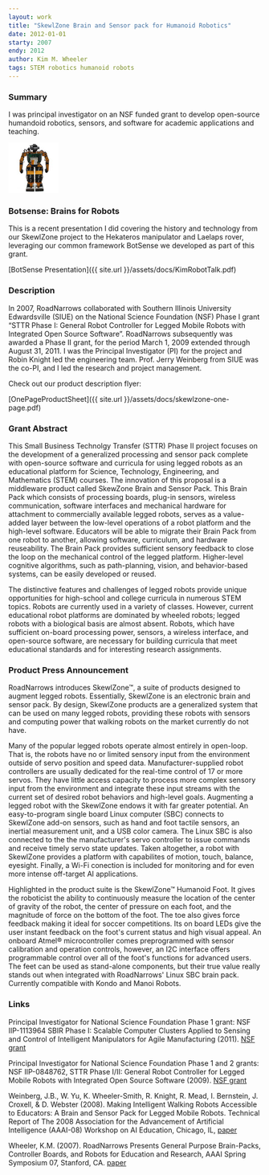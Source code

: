 ```yaml
---
layout: work
title: "SkewlZone Brain and Sensor pack for Humanoid Robotics"
date: 2012-01-01
starty: 2007
endy: 2012
author: Kim M. Wheeler
tags: STEM robotics humanoid robots
---
```


### Summary

I was principal investigator on an NSF funded grant to develop open-source humandoid robotics, sensors, and software for academic applications and teaching.

![RobotWithBrain](/assets/images/skewlzone-brainpack.jpg)

### Botsense: Brains for Robots

This is a recent presentation I did covering the history and technology from our SkewlZone project to the Hekateros manipulator and Laelaps rover, leveraging our common framework BotSense we developed as part of this grant. 

[BotSense Presentation]({{ site.url }}/assets/docs/KimRobotTalk.pdf)


### Description

In 2007, RoadNarrows collaborated with Southern Illinois University Edwardsville (SIUE) on the National Science Foundation (NSF) Phase I grant “STTR Phase I: General Robot Controller for Legged Mobile Robots with Integrated Open Source Software”. RoadNarrows subsequently was awarded a Phase II grant, for the period March 1, 2009 extended through August 31, 2011. I was the Principal Investigator (PI) for the project and Robin Knight led the engineering team. Prof. Jerry Weinberg from SIUE was the co-PI, and I led the research and project management.

Check out our product description flyer: 

[OnePageProductSheet]({{ site.url }}/assets/docs/skewlzone-one-page.pdf)

### Grant Abstract

This Small Business Technolgy Transfer (STTR) Phase II project focuses on the development of a generalized processing and sensor pack complete with open-source software and curricula for using legged robots as an educational platform for Science, Technology, Engineering, and Mathematics (STEM) courses. The innovation of this proposal is a middleware product called SkewZone Brain and Sensor Pack. This Brain Pack which consists of processing boards, plug-in sensors, wireless communication, software interfaces and mechanical hardware for attachment to commercially available legged robots, serves as a value-added layer between the low-level operations of a robot platform and the high-level software. Educators will be able to migrate their Brain Pack from one robot to another, allowing software, curriculum, and hardware reuseability. The Brain Pack provides sufficient sensory feedback to close the loop on the mechanical control of the legged platform. Higher-level cognitive algorithms, such as path-planning, vision, and behavior-based systems, can be easily developed or reused.


The distinctive features and challenges of legged robots provide unique opportunities for high-school and college curricula in numerous STEM topics. Robots are currently used in a variety of classes. However, current educational robot platforms are dominated by wheeled robots; legged robots with a biological basis are almost absent. Robots, which have sufficient on-board processing power, sensors, a wireless interface, and open-source software, are necessary for building curricula that meet educational standards and for interesting research assignments.

### Product Press Announcement

RoadNarrows introduces SkewlZone™, a suite of products designed to augment legged robots. Essentially, SkewlZone is an electronic brain and sensor pack. By design, SkewlZone products are a generalized system that can be used on many legged robots, providing these robots with sensors and computing power that walking robots on the market currently do not have.


Many of the popular legged robots operate almost entirely in open-loop. That is, the robots have no or limited sensory input from the environment outside of servo position and speed data. Manufacturer-supplied robot controllers are usually dedicated for the real-time control of 17 or more servos. They have little access capacity to process more complex sensory input from the environment and integrate these input streams with the current set of desired robot behaviors and high-level goals. Augmenting a legged robot with the SkewlZone endows it with far greater potential. An easy-to-program single board Linux computer (SBC) connects to SkewlZone add-on sensors, such as hand and foot tactile sensors, an inertial measurement unit, and a USB color camera. The Linux SBC is also connected to the the manufacturer's servo controller to issue commands and receive timely servo state updates. Taken altogether, a robot with SkewlZone provides a platform with capabilites of motion, touch, balance, eyesight. Finally, a Wi-Fi conection is included for monitoring and for even more intense off-target AI applications.


Highlighted in the product suite is the SkewlZone™ Humanoid Foot. It gives the roboticist the ability to continuously measure the location of the center of gravity of
the robot, the center of pressure on each foot, and the magnitude of force on the bottom of the foot. The toe also gives force feedback making it ideal for soccer competitions. Its
on board LEDs give the user instant feedback on the foot's current status and high visual appeal. An onboard Atmel® microcontroller comes preprogrammed with sensor calibration and operation controls, however, an I2C interface offers programmable control over all of the foot's functions for advanced users. The feet can be used as stand-alone components, but their true value really stands out when integrated with RoadNarrows' Linux SBC brain pack. Currently compatible with Kondo and Manoi Robots.

### Links

Principal Investigator for National Science Foundation Phase 1 grant: NSF IIP-1113964 SBIR Phase I: Scalable Computer Clusters Applied to Sensing and Control of Intelligent Manipulators for Agile Manufacturing (2011). [NSF grant](https://www.nsf.gov/awardsearch/showAward?AWD_ID=1113964)


Principal Investigator for National Science Foundation Phase 1 and 2 grants: NSF IIP-0848762, STTR Phase I/II: General Robot Controller for Legged Mobile Robots with Integrated Open Source Software (2009). [NSF grant](https://www.nsf.gov/awardsearch/showAward?AWD_ID=0848762)


Weinberg, J.B., W. Yu, K. Wheeler-Smith, R. Knight, R. Mead, I. Bernstein, J. Croxell, & D. Webster (2008). Making Intelligent Walking Robots Accessible to Educators: A Brain and Sensor Pack for Legged Mobile Robots. Technical Report of The 2008 Association for the Advancement of Artificial Intelligence (AAAI-08) Workshop on AI Education, Chicago, IL, [paper](https://www.researchgate.net/publication/252227972_Making_Intelligent_Walking_Robots_Accessible_to_Educators_A_Brain_and_Sensor_Pack_for_Legged_Mobile_Robots)


Wheeler, K.M. (2007). RoadNarrows Presents General Purpose Brain-Packs, Controller Boards, and Robots for Education and Research, AAAI Spring Symposium 07, Stanford, CA. [paper](https://www.researchgate.net/publication/221250962_RoadNarrows_Presents_General_Purpose_Brain-Packs_Controller_Boards_and_Robots_for_Education_and_Research)
